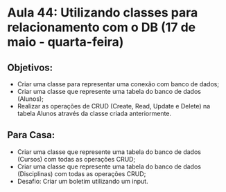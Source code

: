 # Aula 44: Utilizando classes para relacionamento com o DB (17 de maio - quarta-feira)

## Objetivos:

- Criar uma classe para representar uma conexão com banco de dados;
- Criar uma classe que represente uma tabela do banco de dados (Alunos);
- Realizar as operações de CRUD (Create, Read, Update e Delete) na tabela Alunos através da classe criada anteriormente.

## Para Casa:
- Criar uma classe que represente uma tabela do banco de dados (Cursos) com todas as operações CRUD;
- Criar uma classe que represente uma tabela do banco de dados (Disciplinas) com todas as operações CRUD;
- Desafio: Criar um boletim utilizando um input.